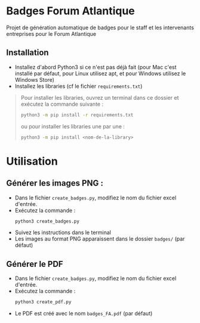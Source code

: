 # Badges Forum Atlantique

Projet de génération automatique de badges pour le staff et les intervenants
entreprises pour le Forum Atlantique

## Installation

* Installez d'abord Python3 si ce n'est pas déjà fait (pour Mac c'est
    installé par défaut, pour Linux utilisez apt, et pour Windows utilisez
    le Windows Store)
* Installez les libraries (cf le fichier `requirements.txt`)

> Pour installer les libraries, ouvrez un terminal dans ce dossier et
> exécutez la commande suivante :
> ```bash
> python3 -m pip install -r requirements.txt
> ```
> ou pour installer les libraries une par une :
> ```bash
> python3 -m pip install <nom-de-la-library>
> ```

# Utilisation

## Générer les images PNG :

* Dans le fichier `create_badges.py`, modifiez le nom du fichier excel d'entrée.
* Exécutez la commande :
    ```bash
    python3 create_badges.py
    ```
* Suivez les instructions dans le terminal
* Les images au format PNG apparaissent dans le dossier `badges/` (par défaut)

## Générer le PDF

* Dans le fichier `create_badges.py`, modifiez le nom du fichier excel d'entrée.
* Exécutez la commande :
    ```bash
    python3 create_pdf.py
    ```
* Le PDF est créé avec le nom `badges_FA.pdf` (par défaut)
